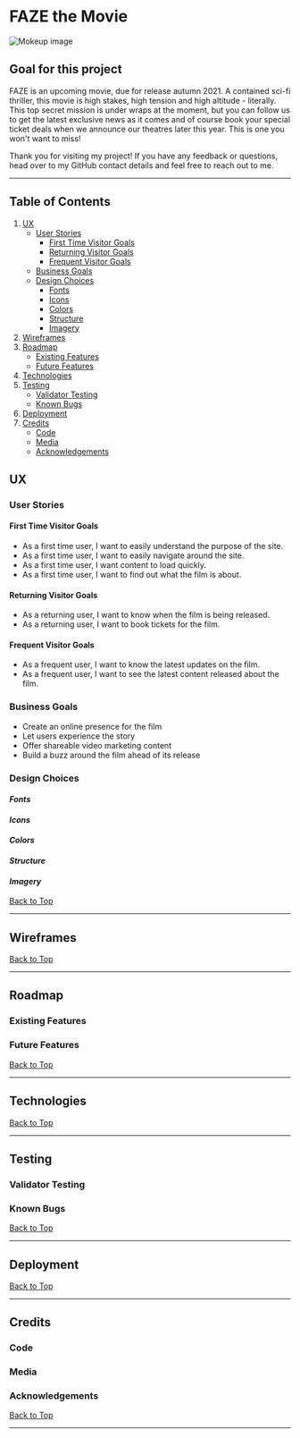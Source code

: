 # **FAZE the Movie**

![Mokeup image]()

## **Goal for this project**

FAZE is an upcoming movie, due for release autumn 2021. A contained sci-fi thriller, this movie is high stakes, high tension and high altitude - literally. This top secret mission is under wraps at the moment, but you can follow us to get the latest exclusive news as it comes and of course book your special ticket deals when we announce our theatres later this year. This is one you won't want to miss!

Thank you for visiting my project! If you have any feedback or questions, head over to my GitHub contact details and feel free to reach out to me. 

---
<a></a>

## Table of Contents
1. [UX](#ux)
    * [User Stories](#user-stories)
        * [First Time Visitor Goals](#first-time-visitor-goals)
        * [Returning Visitor Goals](#returning-visitor-goals)
        * [Frequent Visitor Goals](#frequent-visitor-goals)
    * [Business Goals](#business-goals)
    * [Design Choices](#design-choices)
        * [Fonts](#fonts)
        * [Icons](#icons)
        * [Colors](#colors)
        * [Structure](#structure)
        * [Imagery](#imagery)
2. [Wireframes](#wireframes)
3. [Roadmap](#roadmap)
    * [Existing Features](#existing-features)
    * [Future Features](#future-features)
4. [Technologies](#technolgies)
5. [Testing](#testing)
    * [Validator Testing](#validator-testing)
    * [Known Bugs](#known-bugs)
6. [Deployment](#deployment)
7. [Credits](#credits)
    * [Code](#code)
    * [Media](#media)
    * [Acknowledgements](#acknowledgements)

<a name="ux"></a>

## **UX**

<a></a>

### **User Stories**
#### **First Time Visitor Goals**
* As a first time user, I want to easily understand the purpose of the site.
* As a first time user, I want to easily navigate around the site.
* As a first time user, I want content to load quickly.
* As a first time user, I want to find out what the film is about.

#### **Returning Visitor Goals**
* As a returning user, I want to know when the film is being released.
* As a returning user, I want to book tickets for the film.

#### **Frequent Visitor Goals**
* As a frequent user, I want to know the latest updates on the film.
* As a frequent user, I want to see the latest content released about the film.

<a></a>

### **Business Goals**
* Create an online presence for the film
* Let users experience the story
* Offer shareable video marketing content
* Build a buzz around the film ahead of its release

<a></a>

### **Design Choices**
#### *Fonts*

#### *Icons*
        
#### *Colors*

#### *Structure*

#### *Imagery*

[Back to Top](#table-of-contents)

---

<a name="wireframes"></a>

## **Wireframes**

[Back to Top](#table-of-contents)

---

<a name="roadmap"></a>

## **Roadmap**

<a></a>

### **Existing Features**

<a></a>

### **Future Features**

[Back to Top](#table-of-contents)

---

<a name="technologies"></a>

## **Technologies**

[Back to Top](#table-of-contents)

---

<a name="testing"></a>

## **Testing**

<a></a>

### **Validator Testing**

<a></a>

### **Known Bugs**

[Back to Top](#table-of-contents)

---

<a name="deployment"></a>

## **Deployment**

[Back to Top](#table-of-contents)

---

<a name="credits"></a>

## **Credits**

<a></a>

### **Code**

<a></a>

### **Media**

### **Acknowledgements**

[Back to Top](#table-of-contents)

---